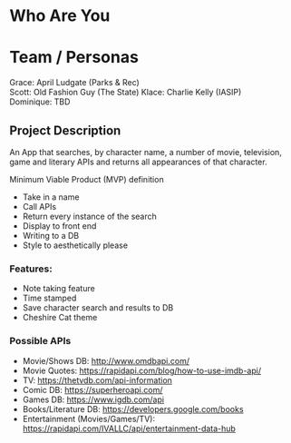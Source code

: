 # Who Are You

# Team / Personas
Grace: April Ludgate (Parks & Rec)  
Scott: Old Fashion Guy (The State)
Klace: Charlie Kelly (IASIP)  
Dominique: TBD

## Project Description
An App that searches, by character name, a number of movie, television, game and literary APIs and returns all appearances of that character.

Minimum Viable Product (MVP) definition
- Take in a name
- Call APIs
- Return every instance of the search
- Display to front end
- Writing to a DB
- Style to aesthetically please

### Features: 
- Note taking feature   
- Time stamped  
- Save character search and results to DB  
- Cheshire Cat theme  

### Possible APIs
- Movie/Shows DB: http://www.omdbapi.com/  
- Movie Quotes: https://rapidapi.com/blog/how-to-use-imdb-api/   
- TV: https://thetvdb.com/api-information   
- Comic DB: https://superheroapi.com/  
- Games DB: https://www.igdb.com/api   
- Books/Literature DB: https://developers.google.com/books   
- Entertainment (Movies/Games/TV): https://rapidapi.com/IVALLC/api/entertainment-data-hub   

